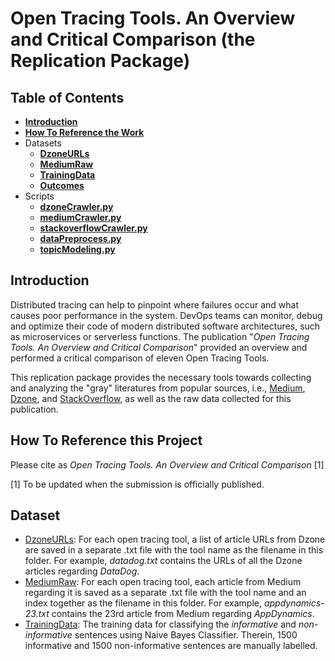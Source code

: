 # Open Tracing Tools. An Overview and Critical Comparison (the Replication Package)

## Table of Contents
* **[Introduction](#Introduction)**
* **[How To Reference the Work](#How-to-reference-the-work)**
* Datasets
  * **[DzoneURLs](#dzoneurls)**
  * **[MediumRaw](#mediumraw)**
  * **[TrainingData](#trainingdata)**
  * **[Outcomes](#outcomes)**
* Scripts
  * **[dzoneCrawler.py](#dzoencrawler)**
  * **[mediumCrawler.py](#mediumcrawler)**
  * **[stackoverflowCrawler.py](#stackoverflowcrawler)**
  * **[dataPreprocess.py](#datapreprocess)**
  * **[topicModeling.py](#topicmodeling)**

## Introduction
Distributed tracing can help to pinpoint where failures occur and what causes poor performance in the system. DevOps teams can monitor, debug and optimize their code of modern distributed software architectures, such as microservices or serverless functions. The publication "*Open Tracing Tools. An Overview and Critical Comparison*" provided an overview and performed a
critical comparison of eleven Open Tracing Tools. 

This replication package provides the necessary tools towards collecting and analyzing the "gray" literatures from popular sources, i.e., [Medium](https://medium.com/), [Dzone](https://dzone.com/), and [StackOverflow](https://stackoverflow.com/), as well as the raw data collected for this publication.

## How To Reference this Project
Please cite as *Open Tracing Tools. An Overview and Critical Comparison* [1]

[1] To be updated when the submission is officially published.

## Dataset
* [DzoneURLs](https://github.com/talrasha/OpenTracingToolsMLR/tree/main/Dataset/DzoneURLs): For each open tracing tool, a list of article URLs from Dzone are saved in a separate .txt file with the tool name as the filename in this folder. For example, *datadog.txt* contains the URLs of all the Dzone articles regarding *DataDog*. 
* [MediumRaw](https://github.com/talrasha/OpenTracingToolsMLR/tree/main/Dataset/MediumRaw): For each open tracing tool, each article from Medium regarding it is saved as a separate .txt file with the tool name and an index together as the filename in this folder. For example, *appdynamics-23.txt* contains the 23rd article from Medium regarding *AppDynamics*.
* [TrainingData](https://github.com/talrasha/OpenTracingToolsMLR/tree/main/Dataset/TrainingData): The training data for classifying the *informative* and *non-informative* sentences using Naive Bayes Classifier. Therein, 1500 informative and 1500 non-informative sentences are manually labelled.
